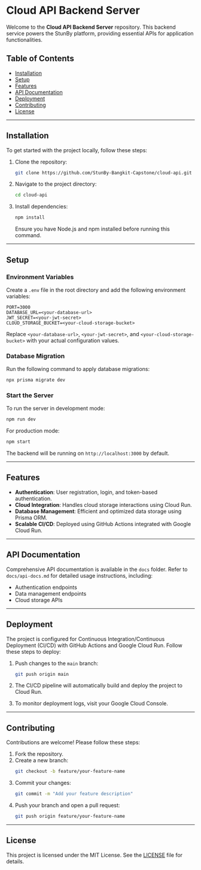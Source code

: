 
# Cloud API Backend Server

Welcome to the **Cloud API Backend Server** repository. This backend service powers the StunBy platform, providing essential APIs for application functionalities.

## Table of Contents

- [Installation](#installation)
- [Setup](#setup)
- [Features](#features)
- [API Documentation](#api-documentation)
- [Deployment](#deployment)
- [Contributing](#contributing)
- [License](#license)

---

## Installation

To get started with the project locally, follow these steps:

1. Clone the repository:
   ```bash
   git clone https://github.com/StunBy-Bangkit-Capstone/cloud-api.git
   ```

2. Navigate to the project directory:
   ```bash
   cd cloud-api
   ```

3. Install dependencies:
   ```bash
   npm install
   ```
   Ensure you have Node.js and npm installed before running this command.

---

## Setup

### Environment Variables

Create a `.env` file in the root directory and add the following environment variables:

```env
PORT=3000
DATABASE_URL=<your-database-url>
JWT_SECRET=<your-jwt-secret>
CLOUD_STORAGE_BUCKET=<your-cloud-storage-bucket>
```

Replace `<your-database-url>`, `<your-jwt-secret>`, and `<your-cloud-storage-bucket>` with your actual configuration values.

### Database Migration

Run the following command to apply database migrations:

```bash
npx prisma migrate dev
```

### Start the Server

To run the server in development mode:

```bash
npm run dev
```

For production mode:

```bash
npm start
```

The backend will be running on `http://localhost:3000` by default.

---

## Features

- **Authentication**: User registration, login, and token-based authentication.
- **Cloud Integration**: Handles cloud storage interactions using Cloud Run.
- **Database Management**: Efficient and optimized data storage using Prisma ORM.
- **Scalable CI/CD**: Deployed using GitHub Actions integrated with Google Cloud Run.

---

## API Documentation

Comprehensive API documentation is available in the `docs` folder. Refer to `docs/api-docs.md` for detailed usage instructions, including:

- Authentication endpoints
- Data management endpoints
- Cloud storage APIs

---

## Deployment

The project is configured for Continuous Integration/Continuous Deployment (CI/CD) with GitHub Actions and Google Cloud Run. Follow these steps to deploy:

1. Push changes to the `main` branch:
   ```bash
   git push origin main
   ```

2. The CI/CD pipeline will automatically build and deploy the project to Cloud Run.

3. To monitor deployment logs, visit your Google Cloud Console.

---

## Contributing

Contributions are welcome! Please follow these steps:

1. Fork the repository.
2. Create a new branch:
   ```bash
   git checkout -b feature/your-feature-name
   ```
3. Commit your changes:
   ```bash
   git commit -m "Add your feature description"
   ```
4. Push your branch and open a pull request:
   ```bash
   git push origin feature/your-feature-name
   ```

---

## License

This project is licensed under the MIT License. See the [LICENSE](LICENSE) file for details.

